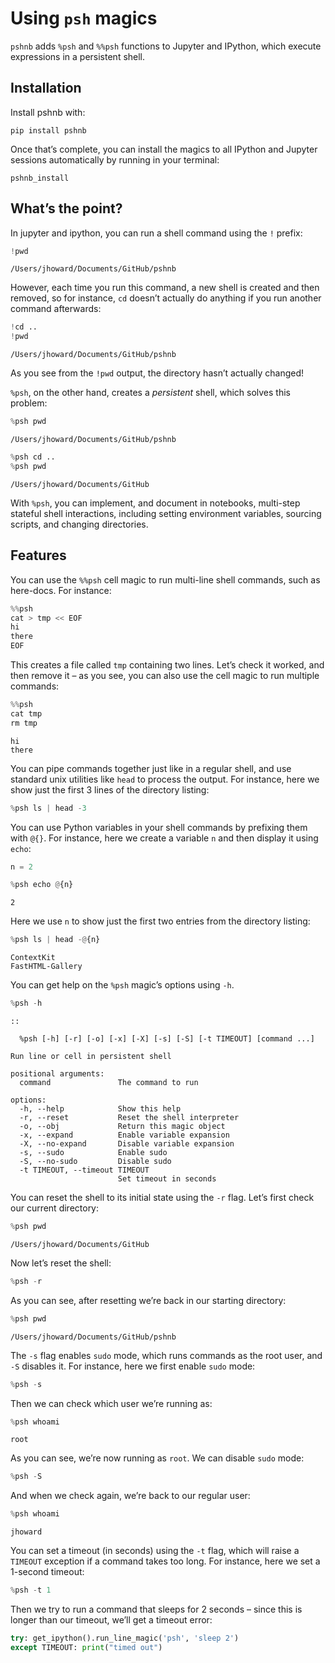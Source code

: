 # Using `psh` magics


<!-- WARNING: THIS FILE WAS AUTOGENERATED! DO NOT EDIT! -->

`pshnb` adds `%psh` and `%%psh` functions to Jupyter and IPython, which
execute expressions in a persistent shell.

## Installation

Install pshnb with:

    pip install pshnb

Once that’s complete, you can install the magics to all IPython and
Jupyter sessions automatically by running in your terminal:

    pshnb_install

## What’s the point?

In jupyter and ipython, you can run a shell command using the `!`
prefix:

``` python
!pwd
```

    /Users/jhoward/Documents/GitHub/pshnb

However, each time you run this command, a new shell is created and then
removed, so for instance, `cd` doesn’t actually do anything if you run
another command afterwards:

``` python
!cd ..
!pwd
```

    /Users/jhoward/Documents/GitHub/pshnb

As you see from the `!pwd` output, the directory hasn’t actually
changed!

`%psh`, on the other hand, creates a *persistent* shell, which solves
this problem:

``` python
%psh pwd
```

    /Users/jhoward/Documents/GitHub/pshnb

``` python
%psh cd ..
%psh pwd
```

    /Users/jhoward/Documents/GitHub

With `%psh`, you can implement, and document in notebooks, multi-step
stateful shell interactions, including setting environment variables,
sourcing scripts, and changing directories.

## Features

You can use the `%%psh` cell magic to run multi-line shell commands,
such as here-docs. For instance:

``` python
%%psh
cat > tmp << EOF
hi
there
EOF
```

This creates a file called `tmp` containing two lines. Let’s check it
worked, and then remove it – as you see, you can also use the cell magic
to run multiple commands:

``` python
%%psh
cat tmp
rm tmp
```

    hi
    there

You can pipe commands together just like in a regular shell, and use
standard unix utilities like `head` to process the output. For instance,
here we show just the first 3 lines of the directory listing:

``` python
%psh ls | head -3
```

You can use Python variables in your shell commands by prefixing them
with `@{}`. For instance, here we create a variable `n` and then display
it using `echo`:

``` python
n = 2
```

``` python
%psh echo @{n}
```

    2

Here we use `n` to show just the first two entries from the directory
listing:

``` python
%psh ls | head -@{n}
```

    ContextKit
    FastHTML-Gallery

You can get help on the `%psh` magic’s options using `-h`.

``` python
%psh -h
```

    ::

      %psh [-h] [-r] [-o] [-x] [-X] [-s] [-S] [-t TIMEOUT] [command ...]

    Run line or cell in persistent shell

    positional arguments:
      command               The command to run

    options:
      -h, --help            Show this help
      -r, --reset           Reset the shell interpreter
      -o, --obj             Return this magic object
      -x, --expand          Enable variable expansion
      -X, --no-expand       Disable variable expansion
      -s, --sudo            Enable sudo
      -S, --no-sudo         Disable sudo
      -t TIMEOUT, --timeout TIMEOUT
                            Set timeout in seconds

You can reset the shell to its initial state using the `-r` flag. Let’s
first check our current directory:

``` python
%psh pwd
```

    /Users/jhoward/Documents/GitHub

Now let’s reset the shell:

``` python
%psh -r
```

As you can see, after resetting we’re back in our starting directory:

``` python
%psh pwd
```

    /Users/jhoward/Documents/GitHub/pshnb

The `-s` flag enables `sudo` mode, which runs commands as the root user,
and `-S` disables it. For instance, here we first enable `sudo` mode:

``` python
%psh -s
```

Then we can check which user we’re running as:

``` python
%psh whoami
```

    root

As you can see, we’re now running as `root`. We can disable `sudo` mode:

``` python
%psh -S
```

And when we check again, we’re back to our regular user:

``` python
%psh whoami
```

    jhoward

You can set a timeout (in seconds) using the `-t` flag, which will raise
a `TIMEOUT` exception if a command takes too long. For instance, here we
set a 1-second timeout:

``` python
%psh -t 1
```

Then we try to run a command that sleeps for 2 seconds – since this is
longer than our timeout, we’ll get a timeout error:

``` python
try: get_ipython().run_line_magic('psh', 'sleep 2')
except TIMEOUT: print("timed out")
```
